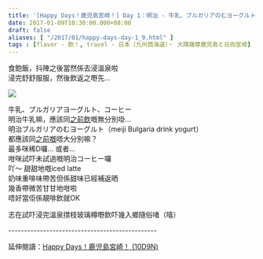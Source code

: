 ```yaml
---
title: '[Happy Days！鹿児島宮崎！] Day 1：明治 - 牛乳、ブルガリアのむヨーグルト、コーヒー'
date: 2017-01-09T10:30:00.000+08:00
draft: false
aliases: [ "/2017/01/happy-days-day-1_9.html" ]
tags : [flavor - 飲！, travel - 日本（九州西海道）・ 大隅薩摩鹿児島と日向宮崎]
---
```


食飽飯，抖陣之後當然係去浸溫泉啦  
浸完舒舒服服，然後飲返之嘢先...  

![](/images/kojkmi1d.jpg)

牛乳、ブルガリアヨーグルト、コーヒー  
明治牛乳嘛，應該同[之前飲](https://hidie.net/tokyo5a/)嘅無分別啩...  
明治ブルガリアのむヨーグルト（meiji Bulgaria drink yogurt）  
都應該同[之前嘅](https://hidie.net/tokyo4a/)唔大分別嘛？  
最多咪稀D囉... 或者...  
咁咪試吓未試過嘅明治コーヒー囉  
吖～ 甜甜地嘅iced latte  
奶味重啡味帶苦但係甜味已經補返晒  
幾香帶微苦甘甘地咁啦  
唔好當佢係靚啡飲就OK  
  
志在試吓浸完溫泉㩒枝玻璃樽嘢飲吓幾入鄉隨俗啫（嘻）  
  
\-----------------------------------------------  
  
延伸閱讀：[Happy Days！鹿児島宮崎！ (10D9N)](https://hidie.net/kojkmi10d9n/)
